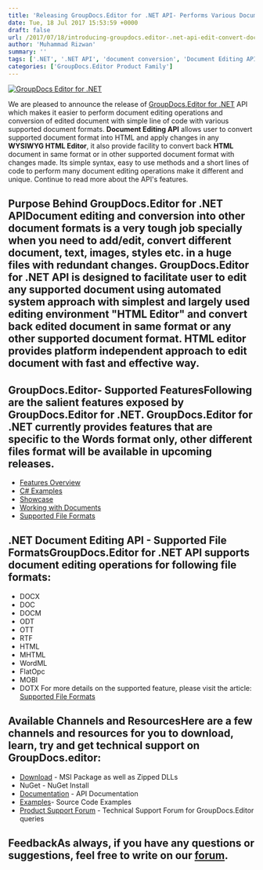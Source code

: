 ```yaml
---
title: 'Releasing GroupDocs.Editor for .NET API- Performs Various Document Editing Operations'
date: Tue, 18 Jul 2017 15:53:59 +0000
draft: false
url: /2017/07/18/introducing-groupdocs.editor-.net-api-edit-convert-document-way/
author: 'Muhammad Rizwan'
summary: ''
tags: ['.NET', '.NET API', 'document conversion', 'Document Editing API', 'HTML Editor', 'Words']
categories: ['GroupDocs.Editor Product Family']
---
```


[![GroupDocs Editor for .NET](http://blog.groupdocs.com/wp-content/uploads/sites/4/2017/07/groupdocs-editor.png)](https://www.groupdocs.com/products/editor/net)

We are pleased to announce the release of [GroupDocs.Editor for .NET](https://www.groupdocs.com/products/editor/net) API which makes it easier to perform document editing operations and conversion of edited document with simple line of code with various supported document formats. **Document Editing API** allows user to convert supported document format into HTML and apply changes in any **WYSIWYG HTML Editor**, it also provide facility to convert back **HTML** document in same format or in other supported document format with changes made. Its simple syntax, easy to use methods and a short lines of code to perform many document editing operations make it different and unique. Continue to read more about the API's features.

## Purpose Behind GroupDocs.Editor for .NET APIDocument editing and conversion into other document formats is a very tough job specially when you need to add/edit, convert different document, text, images, styles etc. in a huge files with redundant changes. **GroupDocs.Editor for .NET API** is designed to facilitate user to edit any supported document using automated system approach with simplest and largely used editing environment "HTML Editor" and convert back edited document in same format or any other supported document format. HTML editor provides platform independent approach to edit document with fast and effective way.

## GroupDocs.Editor- Supported FeaturesFollowing are the salient features exposed by GroupDocs.Editor for .NET. GroupDocs.Editor for .NET currently provides features that are specific to the Words format only, other different files format will be available in upcoming releases.

*   [Features Overview](https://docs.groupdocs.com/display/editornet/Features+Overview)
*   [C# Examples](https://github.com/groupdocs-editor/GroupDocs.Editor-for-.NET/tree/master/Examples)
*   [Showcase](https://github.com/groupdocs-editor)
*   [Working with Documents](https://docs.groupdocs.com/editor/net)
*   [Supported File Formats](https://docs.groupdocs.com/display/editornet/Supported+Document+Formats)

## .NET Document Editing API - Supported File FormatsGroupDocs.Editor for .NET API supports document editing operations for following file formats:

*   DOCX
*   DOC
*   DOCM
*   ODT
*   OTT
*   RTF
*   HTML
*   MHTML
*   WordML
*   FlatOpc
*   MOBI
*   DOTX
For more details on the supported feature, please visit the article: [Supported File Formats](https://docs.groupdocs.com/display/editornet/Supported+Document+Formats)

## Available Channels and ResourcesHere are a few channels and resources for you to download, learn, try and get technical support on GroupDocs.editor:

*   [Download](https://downloads.groupdocs.com/editor/net "GroupDocs.Editor MSI") - MSI Package as well as Zipped DLLs
*   NuGet - NuGet Install
*   [Documentation](https://docs.groupdocs.com/display/editornet/Getting+Started "Editor API documentation") - API Documentation
*   [Examples](https://github.com/groupdocs-editor/GroupDocs.Editor-for-.NET "How to use Editor API")\- Source Code Examples
*   [Product Support Forum](https://forum.groupdocs.com/c/editor) - Technical Support Forum for GroupDocs.Editor queries

## FeedbackAs always, if you have any questions or suggestions, feel free to write on our [forum](https://forum.groupdocs.com/c/editor "Technical Support Forum").




